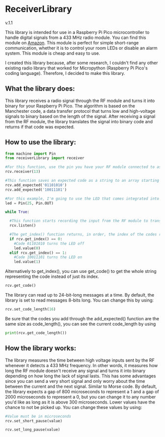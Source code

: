 # ReceiverLibrary
v.1.1

This library is intended for use in a Raspberry Pi Pico microcontroller to handle digital signals from a 433 MHz radio module. You can find this module on [Amazon](https://www.amazon.com/HiLetgo-Wireless-Transmitter-Receiver-Raspberry/dp/B01DKC2EY4/ref=sr_1_3?dib=eyJ2IjoiMSJ9.tNlJbSBQOEL92GF5uwdw_3SL16TQy5q53ghPMyP1cHEsrLxGHSv_Hrk051zSYoIKOV3SQOxT8WlPG1fWqBXTT2qJziGxOrVbRX8AA7w0lYnlZSmpK8G69bdIipY7qC98s63Tp4Auc2GXPUjxvkEA17zSVrBe0Hu2DsSEkeMOCp1ocImWadqcHmnRnU0TwXfq4_TeJ5_5FVu8ZNVvSN_ARLaKOvYZicok_mjMqcb6nTQ.SDqOOcts__5t69TnLcj5LbM_DOp22w5x4iSZq723qCQ&dib_tag=se&keywords=433mhz+receiver&qid=1710655441&sr=8-3). This module is perfect for simple short-range communication, whether it is to control your room LEDs or disable an alarm system. This module is cheap and easy to use. 

I created this library because, after some research, I couldn't find any other existing radio library that worked for Micropython (Raspberry Pi Pico's coding language). Therefore, I decided to make this library. 

## What the library does: 

This library receives a radio signal through the RF module and turns it into binary for your Raspberry Pi Pico. The algorithm is based on the Manchester code, a data transfer protocol that turns low and high-voltage signals to binary based on the length of the signal.
After receiving a signal from the RF module, the library translates the signal into binary code and returns if that code was expected. 

## How to use the library:

```python
from machine import Pin
from receiverLibrary import receiver

#For this function, use the pin you have your RF module connected to as an argument, in this example, I'm using GPIO pin 13.
rcv.receiver(13)

#This function saves an expected code as a string to an array starting from index 0. (Be careful not to use codes that are a mirror of each other)
rcv.add_expected('01101010')
rcv.add_expected('10011101')

#For this example, I'm going to use the LED that comes integrated into your Raspberry Pi Pico
led = Pin(25, Pin.OUT)

while True:

  #This function starts recording the input from the RF module to translate it into binary. 
  rcv.listen()

  #The get_index() function returns, in order, the index of the codes received. The index is determined by the order you saved the expected codes through the add_expected() function. 
  if rcv.get_index() == 0:
    #Code 01101010 turns the LED off
    led.value(0)
  elif rcv.get_index() == 1:
    #Code 10011101 turns the LED on
    led.value(1)

```
Alternatively to get_index(), you can use get_code() to get the whole string representing the code instead of just its index.
```python
rcv.get_code()
```

The library can read up to 24-bit-long messages at a time. By default, the library is set to read messages 8-bits long. You can change this by using:
```python
rcv.set_code_length(16)
```
Be sure that the codes you add through the add_expected() function are the same size as code_length(), you can see the current code_length by using
```python
print(rcv.get_code_length())
```

## How the library works:

The library measures the time between high voltage inputs sent by the RF whenever it detects a 433 MHz frequency. In other words, it measures how long the RF module doesn't receive any signal and turns it into binary depending on how long the lack of signal lasts. This has some advantages since you can send a very short signal and only worry about the time between the current and the next signal. Similar to Morse code. By default, the library expects a gap of 800 microseconds to represent a 1 and a gap of 2000 microseconds to represent a 0, but you can change it to any number you'd like as long as it is above 300 microseconds. Lower values have the chance to not be picked up. 
You can change these values by using:
```python
#Value must be in microseconds
rcv.set_short_pause(value)

rcv.set_long_pause(value)
```
